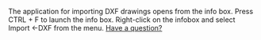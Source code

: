 The application for importing DXF drawings opens from the info box. Press CTRL + F to launch the info box. Right-click on the infobox and select Import <-DXF from the menu. [Have a question?](https://freepcb.online/Discuss/)

